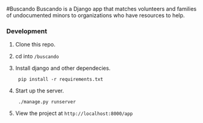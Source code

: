 #Buscando
Buscando is a Django app that matches volunteers and families of undocumented minors to organizations who have resources to help.

### Development

1. Clone this repo.

2. cd into `/buscando`

3. Install django and other dependecies.

        pip install -r requirements.txt

4. Start up the server.
    
        ./manage.py runserver

5. View the project at `http://localhost:8000/app`
